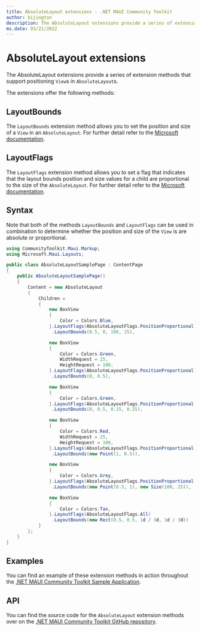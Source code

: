 ```yaml
---
title: AbsoluteLayout extensions - .NET MAUI Community Toolkit
author: bijington
description: The AbsoluteLayout extensions provide a series of extension methods that support positioning Views in AbsoluteLayouts.
ms.date: 03/21/2022
---
```


# AbsoluteLayout extensions

The AbsoluteLayout extensions provide a series of extension methods that support positioning `View`s in `AbsoluteLayout`s.

The extensions offer the following methods:

## LayoutBounds

The `LayoutBounds` extension method allows you to set the position and size of a `View` in an `AbsoluteLayout`. For further detail refer to the [Microsoft documentation](/dotnet/maui/user-interface/layouts/absolutelayout#position-and-size-children).

## LayoutFlags

The `LayoutFlags` extension method allows you to set a flag that indicates that the layout bounds position and size values for a child are proportional to the size of the `AbsoluteLayout`. For further detail refer to the [Microsoft documentation](/dotnet/maui/user-interface/layouts/absolutelayout#proportional-positioning-and-sizing).

## Syntax

Note that both of the methods `LayoutBounds` and `LayoutFlags` can be used in combination to determine whether the position and size of the `View` is are absolute or proportional.

```csharp
using CommunityToolkit.Maui.Markup;
using Microsoft.Maui.Layouts;

public class AbsoluteLayoutSamplePage : ContentPage
{
    public AbsoluteLayoutSamplePage()
    {
        Content = new AbsoluteLayout
        {
            Children =
            {
                new BoxView
                {
                    Color = Colors.Blue,
                }.LayoutFlags(AbsoluteLayoutFlags.PositionProportional)
                 .LayoutBounds(0.5, 0, 100, 25),

                new BoxView
                {
                    Color = Colors.Green,
                    WidthRequest = 25,
                    HeightRequest = 100,
                }.LayoutFlags(AbsoluteLayoutFlags.PositionProportional)
                 .LayoutBounds(0, 0.5),

                new BoxView
                {
                    Color = Colors.Green,
                }.LayoutFlags(AbsoluteLayoutFlags.PositionProportional, AbsoluteLayoutFlags.SizeProportional)
                 .LayoutBounds(0, 0.5, 0.25, 0.25),

                new BoxView
                {
                    Color = Colors.Red,
                    WidthRequest = 25,
                    HeightRequest = 100,
                }.LayoutFlags(AbsoluteLayoutFlags.PositionProportional)
                 .LayoutBounds(new Point(1, 0.5)),

                new BoxView
                {
                    Color = Colors.Grey,
                }.LayoutFlags(AbsoluteLayoutFlags.PositionProportional)
                 .LayoutBounds(new Point(0.5, 1), new Size(100, 25)),

                new BoxView
                {
                    Color = Colors.Tan,
                }.LayoutFlags(AbsoluteLayoutFlags.All)
                 .LayoutBounds(new Rect(0.5, 0.5, 1d / 3d, 1d / 3d))
            }
        };
    }
}
```

## Examples

You can find an example of these extension methods in action throughout the [.NET MAUI Community Toolkit Sample Application](https://github.com/CommunityToolkit/Maui.Markup/blob/main/samples/CommunityToolkit.Maui.Markup.Sample/).

## API

You can find the source code for the `AbsoluteLayout` extension methods over on the [.NET MAUI Community Toolkit GitHub repository](https://github.com/CommunityToolkit/Maui.Markup/blob/main/src/CommunityToolkit.Maui.Markup/AbsoluteLayoutExtensions.cs).


